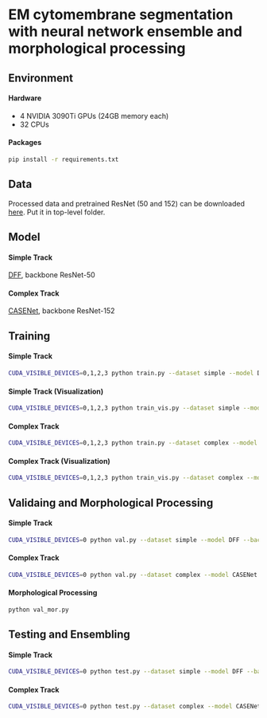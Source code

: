 # EM cytomembrane segmentation with neural network ensemble and morphological processing

## Environment
#### Hardware

- 4 NVIDIA 3090Ti GPUs (24GB memory each)
- 32 CPUs

#### Packages
```bash
pip install -r requirements.txt
```

## Data
Processed data and pretrained ResNet (50 and 152) can be downloaded [here](https://pan.baidu.com/s/1LrP56-fstinTh3cNUtTRKg). Put it in top-level folder.

## Model
#### Simple Track
[DFF](https://arxiv.org/abs/1902.09104), backbone ResNet-50

#### Complex Track
[CASENet](https://arxiv.org/abs/1705.09759), backbone ResNet-152


## Training
#### Simple Track
```bash
CUDA_VISIBLE_DEVICES=0,1,2,3 python train.py --dataset simple --model DFF --backbone resnet50 --batch-size 8 --lr 0.001 --epochs 200 --crop-size 960 --kernel-size 5 --edge-weight 0.4
```
#### Simple Track (Visualization)
```bash
CUDA_VISIBLE_DEVICES=0,1,2,3 python train_vis.py --dataset simple --model DFF --backbone resnet50 --batch-size 8 --lr 0.001 --epochs 200 --crop-size 960 --kernel-size 5 --edge-weight 0.4
```
#### Complex Track
```bash
CUDA_VISIBLE_DEVICES=0,1,2,3 python train.py --dataset complex --model CASENet --backbone resnet152 --batch-size 4 --lr 0.001 --epochs 100 --crop-size 1280 --kernel-size 9 --edge-weight 0.4
```
#### Complex Track (Visualization)
```bash
CUDA_VISIBLE_DEVICES=0,1,2,3 python train_vis.py --dataset complex --model CASENet --backbone resnet152 --batch-size 4 --lr 0.001 --epochs 100 --crop-size 1280 --kernel-size 9 --edge-weight 0.4
```

## Validaing and Morphological Processing
#### Simple Track
```bash
CUDA_VISIBLE_DEVICES=0 python val.py --dataset simple --model DFF --backbone resnet50
```
#### Complex Track
```bash
CUDA_VISIBLE_DEVICES=0 python val.py --dataset complex --model CASENet --backbone resnet152
```
#### Morphological Processing
```bash
python val_mor.py
```

## Testing and Ensembling
#### Simple Track
```bash
CUDA_VISIBLE_DEVICES=0 python test.py --dataset simple --model DFF --backbone resnet50
```
#### Complex Track
```bash
CUDA_VISIBLE_DEVICES=0 python test.py --dataset complex --model CASENet --backbone resnet152
```
